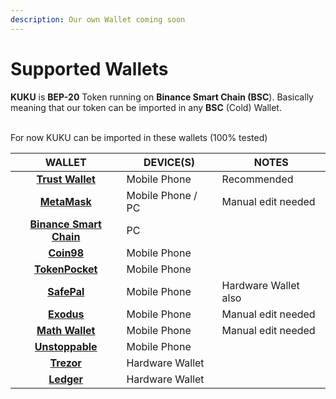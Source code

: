 ```yaml
---
description: Our own Wallet coming soon
---
```


# Supported Wallets

**KUKU** is **BEP-20** Token running on **Binance Smart Chain (BSC**). Basically meaning that our token can be imported in any **BSC** (Cold) Wallet.

\
For now KUKU can be imported in these wallets (100% tested)

|                                                   WALLET                                                   | DEVICE(S)         | NOTES                |
| :--------------------------------------------------------------------------------------------------------: | ----------------- | -------------------- |
|                             ****[**Trust Wallet**](https://trustwallet.com)****                            | Mobile Phone      | Recommended          |
|                                 ****[**MetaMask**](https://metamask.io)****                                | Mobile Phone / PC | Manual edit needed   |
| ****[**Binance Smart Chain**](https://academy.binance.com/en/articles/how-to-use-binance-chain-wallet)**** | PC                |                      |
|                                  ****[**Coin98**](https://coin98.com)****                                  | Mobile Phone      |                      |
|                          ****[**TokenPocket**](https://www.tokenpocket.pro/en)****                         | Mobile Phone      |                      |
|                                  ****[**SafePal**](https://safepal.io)****                                 | Mobile Phone      | Hardware Wallet also |
|                                ****[**Exodus**](https://www.exodus.com)****                                | Mobile Phone      | Manual edit needed   |
|                          ****[**Math Wallet**](https://mathwallet.org/en-us/)****                          | Mobile Phone      | Manual edit needed   |
|                            ****[**Unstoppable**](https://unstoppable.money)****                            | Mobile Phone      |                      |
|                                   ****[**Trezor**](https://trezor.io)****                                  | Hardware Wallet   |                      |
|                                ****[**Ledger**](https://www.ledger.com)****                                | Hardware Wallet   |                      |
